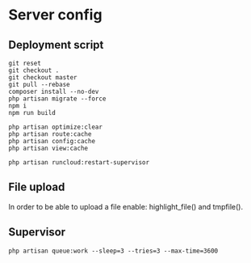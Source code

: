 # Server config

## Deployment script

``` 
git reset
git checkout .
git checkout master
git pull --rebase
composer install --no-dev
php artisan migrate --force
npm i
npm run build

php artisan optimize:clear
php artisan route:cache
php artisan config:cache
php artisan view:cache

php artisan runcloud:restart-supervisor
```

## File upload

In order to be able to upload a file enable: highlight_file() and tmpfile().

## Supervisor

`php artisan queue:work --sleep=3 --tries=3 --max-time=3600`

